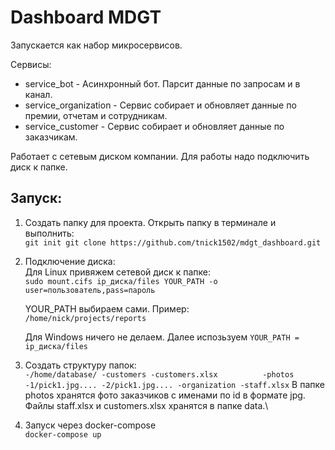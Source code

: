 # Dashboard MDGT

Запускается как набор микросервисов.

Сервисы:
* service_bot - Асинхронный бот. Парсит данные по запросам и в канал.
* service_organization - Сервис собирает и обновляет данные по премии, отчетам и сотрудникам.
* service_customer - Сервис собирает и обновляет данные по заказчикам.

Работает с сетевым диском компании. Для работы надо подключить диск к папке.

## Запуск:
1. Создать папку для проекта. Открыть папку в терминале и выполнить:\
    `git init git clone https://github.com/tnick1502/mdgt_dashboard.git`

2. Подключение диска:\
    Для Linux привяжем сетевой диск к папке:\
    `sudo mount.cifs ip_диска/files YOUR_PATH -o user=пользователь,pass=пароль`
    
    YOUR_PATH выбираем сами. Пример:\
    `/home/nick/projects/reports`

    Для Windows ничего не делаем. Далее испозьзуем `YOUR_PATH = ip_диска/files`

3. Создать структуру папок:\
   `-/home/database/
      -customers
         -customers.xlsx         
         -photos
            -1/pick1.jpg....
            -2/pick1.jpg....
      -organization
         -staff.xlsx`
    В папке photos хранятся фото заказчиков c именами по id в формате jpg.\
    Файлы staff.xlsx и customers.xlsx хранятся в папке data.\

4. Запуск через docker-compose\
    `docker-compose up`
